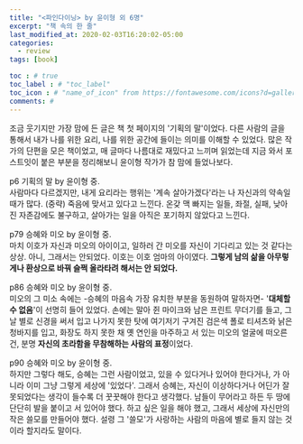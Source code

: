 ```yaml
---
title: "<파인다이닝> by 윤이형 외 6명"
excerpt: "책 속의 한 줄"
last_modified_at: 2020-02-03T16:20:02-05:00
categories:
  - review
tags: [book]

toc : # true
toc_label : # "toc_label"
toc_icon : # "name_of_icon" from https://fontawesome.com/icons?d=gallery&s=solid&m=free
comments: #
---
```


조금 웃기지만 가장 맘에 든 글은 책 첫 페이지의 '기획의 말'이었다. 다른 사람의 글을 통해서 내가 나를 위한 요리, 나를 위한 공간에 들이는 의미를 이해할 수 있었다.
많은 작가의 단편을 모은 책이었고, 매 글마다 나름대로 재밌다고 느끼며 읽었는데 지금 와서 포스트잇이 붙은 부분을 정리해보니 윤이형 작가가 참 맘에 들었나보다.



p6 기획의 말 by 윤이형 중.  
사람마다 다르겠지만, 내게 요리라는 행위는 '계속 살아가겠다'라는 나 자신과의 약속일 때가 많다. (중략) 죽음에 맞서고 있다고 느낀다. 온갖 맥 빠지는 일들, 좌절, 실패, 낮아진 자존감에도 불구하고, 살아가는 일을 아직은 포기하지 않았다고 느낀다.



p79 승혜와 미오 by 윤이형 중.  
마치 이호가 자신과 미오의 아이이고, 일하러 간 미오를 자신이 기다리고 있는 것 같다는 상상. 아니, 그래서는 안되었다. 이호는 이호 엄마의 아이였다. **그렇게 남의 삶을 아무렇게나 환상으로 바꿔 슬쩍 올라타려 해서는 안 되었다.**



p86 승혜와 미오 by 윤이형 중.  
미오의 그 미소 속에는 -승혜의 마음속 가장 유치한 부분을 동원하여 말하자면- '**대체할 수 없음**'이 선명히 들어 있었다. 손에는 말아 쥔 마이크와 남은 프린트 무더기를 들고, 그날 별로 신경을 써서 입고 나가지 못한 탓에 여기저기 구겨진 검은색 폴로 티셔츠와 낡은 청바지를 입고, 화장도 하지 못한 채 옛 연인을 마주하고 서 있는 미오의 얼굴에 떠오른 건, 분명 **자신의 초라함을 무참해하는 사람의 표정**이었다.



p90 승혜와 미오 by 윤이형 중.  
하지만 그렇다 해도, 승혜는 그런 사람이었고, 있을 수 있다거나 있어야 한다거나, 가 아니라 이미 그냥 그렇게 세상에 '있었다'. 그래서 승혜는, 자신이 이상하다거나 어딘가 잘못되었다는 생각이 들수록 더 꿋꿋해야 한다고 생각했다. 남들이 무어라고 하든 두 땅에 단단히 발을 붙이고 서 있어야 했다. 하고 싶은 일을 해야 했고, 그래서 세상에 자신만의 작은 쓸모를 만들어야 했다. 설령 그 '쓸모'가 사랑하는 사람의 마음에 별로 들지 않는 것이라 할지라도 말이다.

